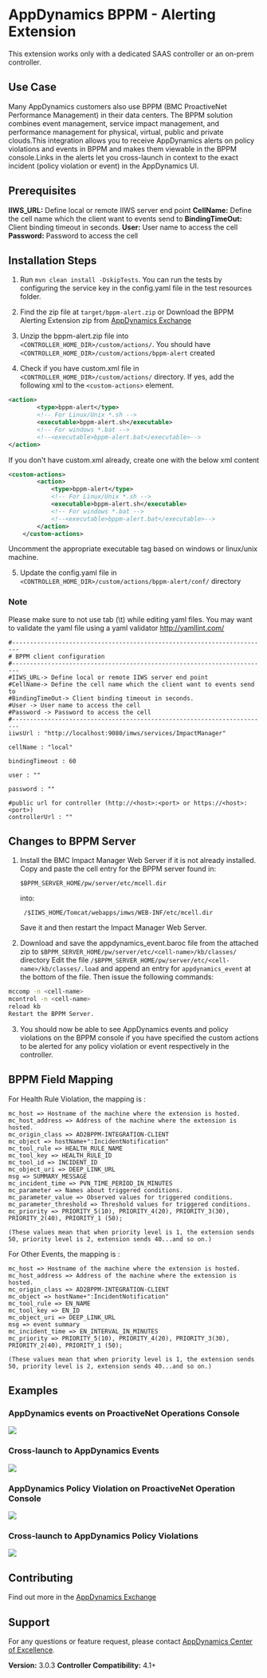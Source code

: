 # AppDynamics BPPM - Alerting Extension

This extension works only with a dedicated SAAS controller or an on-prem controller.

## Use Case

Many AppDynamics customers also use BPPM (BMC ProactiveNet Performance Management) in their data centers. The BPPM solution combines event management, service impact management, and performance management for physical, virtual, public and private clouds.This integration allows you to receive AppDynamics alerts on policy violations and events in BPPM and makes them viewable in the BPPM console.Links in the alerts let you cross-launch in context to the exact incident (policy violation or event) in the AppDynamics UI.

## Prerequisites

**IIWS_URL:** Define local or remote IIWS server end point
**CellName:** Define the cell name which the client want to events send to
**BindingTimeOut:** Client binding timeout in seconds.
**User:** User name to access the cell
**Password:** Password to access the cell


## Installation Steps

1. Run `mvn clean install -DskipTests`. You can run the tests by configuring the service key in the config.yaml file in the test resources folder.

2. Find the zip file at `target/bppm-alert.zip` or Download the BPPM Alerting Extension zip from [AppDynamics Exchange](http://community.appdynamics.com/t5/AppDynamics-eXchange/idb-p/extensions)

3. Unzip the bppm-alert.zip file into `<CONTROLLER_HOME_DIR>/custom/actions/`. You should have  `<CONTROLLER_HOME_DIR>/custom/actions/bppm-alert` created

4. Check if you have custom.xml file in `<CONTROLLER_HOME_DIR>/custom/actions/` directory. If yes, add the following xml to the `<custom-actions>` element.

```xml
<action>
		<type>bppm-alert</type>
		<!-- For Linux/Unix *.sh -->
		<executable>bppm-alert.sh</executable>
		<!-- For windows *.bat -->
		<!--<executable>bppm-alert.bat</executable>-->
</action>
```

 If you don't have custom.xml already, create one with the below xml content

```xml
<custom-actions>
		<action>
			<type>bppm-alert</type>
			<!-- For Linux/Unix *.sh -->
			<executable>bppm-alert.sh</executable>
			<!-- For windows *.bat -->
			<!--<executable>bppm-alert.bat</executable>-->
		</action>
	</custom-actions>
```
Uncomment the appropriate executable tag based on windows or linux/unix machine.

5. Update the config.yaml file in `<CONTROLLER_HOME_DIR>/custom/actions/bppm-alert/conf/` directory

### Note

Please make sure to not use tab (\t) while editing yaml files. You may want to validate the yaml file using a yaml validator http://yamllint.com/

```
#------------------------------------------------------------------------
# BPPM client configuration
#------------------------------------------------------------------------
#IIWS_URL-> Define local or remote IIWS server end point
#CellName-> Define the cell name which the client want to events send to
#BindingTimeOut-> Client binding timeout in seconds.
#User -> User name to access the cell
#Password -> Password to access the cell
#------------------------------------------------------------------------
iiwsUrl : "http://localhost:9080/imws/services/ImpactManager"

cellName : "local"

bindingTimeout : 60

user : ""

password : ""

#public url for controller (http://<host>:<port> or https://<host>:<port>)
controllerUrl : ""

```

## Changes to BPPM Server


1. Install the BMC Impact Manager Web Server if it is not already installed. Copy and paste the cell entry for the BPPM server found in:

    `$BPPM_SERVER_HOME/pw/server/etc/mcell.dir`

    into:

   ` /$IIWS_HOME/Tomcat/webapps/imws/WEB-INF/etc/mcell.dir`

   Save it and then restart the Impact Manager Web Server.

2. Download and save the appdynamics_event.baroc file from the attached zip to `$BPPM_SERVER_HOME/pw/server/etc/<cell-name>/kb/classes/` directory
Edit the file `/$BPPM_SERVER_HOME/pw/server/etc/<cell-name>/kb/classes/.load` and append an entry for `appdynamics_event` at the bottom of the file.
Then issue the following commands:
```sh
mccomp -n <cell-name>
mcontrol -n <cell-name>
reload kb
Restart the BPPM Server.
```
3. You should now be able to see AppDynamics events and policy violations on the BPPM console if you have specified the custom actions to be alerted for any policy violation or event respectively in the controller.



## BPPM Field Mapping

For Health Rule Violation, the mapping is :
```
mc_host => Hostname of the machine where the extension is hosted.
mc_host_address => Address of the machine where the extension is hosted.
mc_origin_class => AD2BPPM-INTEGRATION-CLIENT
mc_object => hostName+":IncidentNotification"
mc_tool_rule => HEALTH_RULE_NAME
mc_tool_key => HEALTH_RULE_ID
mc_tool_id => INCIDENT_ID
mc_object_uri => DEEP_LINK_URL
msg => SUMMARY_MESSAGE
mc_incident_time => PVN_TIME_PERIOD_IN_MINUTES
mc_parameter => Names about triggered conditions.
mc_parameter_value => Observed values for triggered conditions.
mc_parameter_threshold => Threshold values for triggered conditions.
mc_priority => PRIORITY_5(10), PRIORITY_4(20), PRIORITY_3(30), PRIORITY_2(40), PRIORITY_1 (50);
```
    (These values mean that when priority level is 1, the extension sends 50, priority level is 2, extension sends 40...and so on.)

For Other Events, the mapping is :
```
mc_host => Hostname of the machine where the extension is hosted.
mc_host_address => Address of the machine where the extension is hosted.
mc_origin_class => AD2BPPM-INTEGRATION-CLIENT
mc_object => hostName+":IncidentNotification"
mc_tool_rule => EN_NAME
mc_tool_key => EN_ID
mc_object_uri => DEEP_LINK_URL
msg => event summary
mc_incident_time => EN_INTERVAL_IN_MINUTES
mc_priority => PRIORITY_5(10), PRIORITY_4(20), PRIORITY_3(30), PRIORITY_2(40), PRIORITY_1 (50);
```
    (These values mean that when priority level is 1, the extension sends 50, priority level is 2, extension sends 40...and so on.)



## Examples

### AppDynamics events on ProactiveNet Operations Console

![](http://appsphere.appdynamics.com/t5/image/serverpage/image-id/63i4C9691E831B9B473/image-size/original?v=mpbl-1&px=-1)

### Cross-launch to AppDynamics Events

![](http://appsphere.appdynamics.com/t5/image/serverpage/image-id/65i9972F93DF10E0BEA/image-size/original?v=mpbl-1&px=-1)

### AppDynamics Policy Violation on ProactiveNet Operation Console

![](http://appsphere.appdynamics.com/t5/image/serverpage/image-id/67iB75FD08AA98636D7/image-size/original?v=mpbl-1&px=-1)

### Cross-launch to AppDynamics Policy Violations

![](http://appsphere.appdynamics.com/t5/image/serverpage/image-id/69iD800BD4821CF99C0/image-size/original?v=mpbl-1&px=-1)


## Contributing

 Find out more in the [AppDynamics Exchange](http://community.appdynamics.com/t5/AppDynamics-eXchange/idb-p/extensions)

## Support

 For any questions or feature request, please contact [AppDynamics Center of Excellence](mailto:help@appdynamics.com).

 **Version:** 3.0.3
 **Controller Compatibility:** 4.1+
